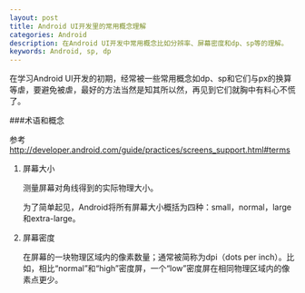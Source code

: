 ```yaml
---
layout: post
title: Android UI开发里的常用概念理解
categories: Android
description: 在Android UI开发中常用概念比如分辨率、屏幕密度和dp、sp等的理解。
keywords: Android, sp, dp
---
```


在学习Android UI开发的初期，经常被一些常用概念如dp、sp和它们与px的换算等虐，要避免被虐，最好的方法当然是知其所以然，再见到它们就胸中有料心不慌了。

###术语和概念

参考 <http://developer.android.com/guide/practices/screens_support.html#terms>

1. 屏幕大小

	测量屏幕对角线得到的实际物理大小。

	为了简单起见，Android将所有屏幕大小概括为四种：small，normal，large和extra-large。

1. 屏幕密度

	在屏幕的一块物理区域内的像素数量；通常被简称为dpi（dots per inch）。比如，相比“normal”和“high”密度屏，一个“low”密度屏在相同物理区域内的像素点更少。
